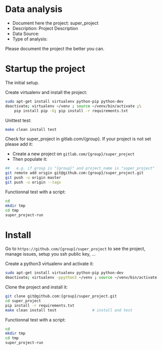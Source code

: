 # Data analysis
- Document here the project: super_project
- Description: Project Description
- Data Source:
- Type of analysis:

Please document the project the better you can.

# Startup the project

The initial setup.

Create virtualenv and install the project:
```bash
sudo apt-get install virtualenv python-pip python-dev
deactivate; virtualenv ~/venv ; source ~/venv/bin/activate ;\
    pip install pip -U; pip install -r requirements.txt
```

Unittest test:
```bash
make clean install test
```

Check for super_project in gitlab.com/{group}.
If your project is not set please add it:

- Create a new project on `gitlab.com/{group}/super_project`
- Then populate it:

```bash
##   e.g. if group is "{group}" and project_name is "super_project"
git remote add origin git@github.com:{group}/super_project.git
git push -u origin master
git push -u origin --tags
```

Functionnal test with a script:

```bash
cd
mkdir tmp
cd tmp
super_project-run
```

# Install

Go to `https://github.com/{group}/super_project` to see the project, manage issues,
setup you ssh public key, ...

Create a python3 virtualenv and activate it:

```bash
sudo apt-get install virtualenv python-pip python-dev
deactivate; virtualenv -ppython3 ~/venv ; source ~/venv/bin/activate
```

Clone the project and install it:

```bash
git clone git@github.com:{group}/super_project.git
cd super_project
pip install -r requirements.txt
make clean install test                # install and test
```
Functionnal test with a script:

```bash
cd
mkdir tmp
cd tmp
super_project-run
```
